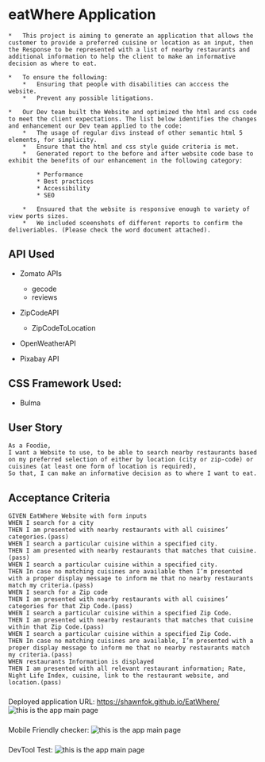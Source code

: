 # eatWhere Application
```
*   This project is aiming to generate an application that allows the customer to provide a preferred cuisine or location as an input, then the Response to be represented with a list of nearby restaurants and additional information to help the client to make an informative decision as where to eat.   

*   To ensure the following:
    *	Ensuring that people with disabilities can acccess the website.
    *	Prevent any possible litigations.
    
*   Our Dev team built the Website and optimized the html and css code to meet the client expectations. The list below identifies the changes and enhancement our Dev team applied to the code:
    *	The usage of regular divs instead of other semantic html 5 elements, for simplicity.
    *	Ensure that the html and css style guide criteria is met.
    *	Generated report to the before and after website code base to exhibit the benefits of our enhancement in the following category:
    
        * Performance
        * Best practices
        * Accessibility
        * SEO
        
    *   Ensuured that the website is responsive enough to variety of view ports sizes.
    *   We included sceenshots of different reports to confirm the deliveriables. (Please check the word document attached).

```
## API Used
* Zomato APIs
  * gecode
  * reviews
  
* ZipCodeAPI
  * ZipCodeToLocation
  
* OpenWeatherAPI

* Pixabay API

## CSS Framework Used:
*   Bulma

## User Story

```
As a Foodie,
I want a Website to use, to be able to search nearby restaurants based on my preferred selection of either by location (city or zip-code) or cuisines (at least one form of location is required),
So that, I can make an informative decision as to where I want to eat.

```

## Acceptance Criteria

```
GIVEN EatWhere Website with form inputs
WHEN I search for a city
THEN I am presented with nearby restaurants with all cuisines’ categories.(pass)
WHEN I search a particular cuisine within a specified city.
THEN I am presented with nearby restaurants that matches that cuisine.(pass)
WHEN I search a particular cuisine within a specified city.
THEN In case no matching cuisines are available then I’m presented with a proper display message to inform me that no nearby restaurants match my criteria.(pass)
WHEN I search for a Zip code
THEN I am presented with nearby restaurants with all cuisines’ categories for that Zip Code.(pass)
WHEN I search a particular cuisine within a specified Zip Code.
THEN I am presented with nearby restaurants that matches that cuisine within that Zip Code.(pass)
WHEN I search a particular cuisine within a specified Zip Code.
THEN In case no matching cuisines are available, I’m presented with a proper display message to inform me that no nearby restaurants match my criteria.(pass)
WHEN restaurants Information is displayed
THEN I am presented with all relevant restaurant information; Rate, Night Life Index, cuisine, link to the restaurant website, and location.(pass)

```
###
Deployed application URL: https://shawnfok.github.io/EatWhere/
<img src="img/app.PNG" alt= "this is the app main page">

###
Mobile Friendly checker:
<img src="img/MobileFriedlyTest.PNG" alt= "this is the app main page">

###
DevTool Test:
<img src="img/devToolTest.PNG" alt= "this is the app main page">



